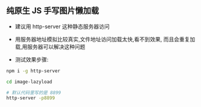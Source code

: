 ## 纯原生 JS 手写图片懒加载

- 建议用 http-server 这种静态服务器访问

- 用服务器地址模拟比较真实,文件地址访问加载太快,看不到效果, 而且会重复加载,用服务器可以解决这种问题

- 测试效果步骤:

```sh
npm i -g http-server

cd image-lazyload

# 默认代码里写的是 8899
http-server -p8899
```
